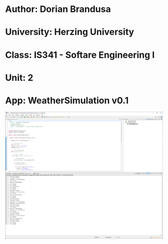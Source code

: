 # Author: Dorian Brandusa
# University: Herzing University
# Class: IS341 - Softare Engineering I
# Unit: 2

# App: WeatherSimulation v0.1

![alt text](https://github.com/mrdorian-edu/herzing-se1/blob/main/unit2/WeatherSimulation/screenshot.png?raw=true)

